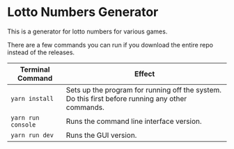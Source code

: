 # Lotto Numbers Generator

This is a generator for lotto numbers for various games.

There are a few commands you can run if you download the entire repo instead of the releases.

| Terminal Command   | Effect                                                                                           |
| ------------------ | ------------------------------------------------------------------------------------------------ |
| `yarn install`     | Sets up the program for running off the system. Do this first before running any other commands. |
| `yarn run console` | Runs the command line interface version.                                                         |
| `yarn run dev`     | Runs the GUI version.                                                                            |




